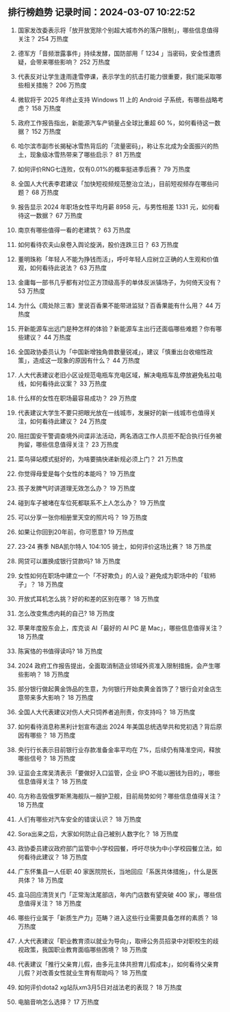 
## 排行榜趋势 记录时间：2024-03-07 10:22:52
  
  1. 国家发改委表示将「放开放宽除个别超大城市外的落户限制」，哪些信息值得关注？ 254 万热度
    
  2. 德军方「音频泄露事件」持续发酵，国防部用「 1234 」当密码，安全性遭质疑，会带来哪些影响？ 252 万热度
    
  3. 代表反对让学生逢雨逢雪停课，表示学生的抗击打能力很重要，我们能采取哪些相关措施？ 206 万热度
    
  4. 微软将于 2025 年终止支持 Windows 11 上的 Android 子系统，有哪些战略考虑？ 158 万热度
    
  5. 政府工作报告指出，新能源汽车产销量占全球比重超 60 %，如何看待这一数据？ 152 万热度
    
  6. 哈尔滨市副市长揭秘冰雪热背后的「流量密码」，称让东北成为全面振兴的热土，现象级冰雪热带来了哪些启示？ 81 万热度
    
  7. 如何评价RNG七连败，仅有0.01%的概率挺进季后赛？ 79 万热度
    
  8. 全国人大代表李君建议「加快短视频规范整治立法」，目前短视频存在哪些问题？ 68 万热度
    
  9. 报告显示 2024 年职场女性平均月薪 8958 元，与男性相差 1331 元，如何看待这一数据？ 67 万热度
    
  10. 南京有哪些值得一看的老建筑？ 63 万热度
    
  11. 如何看待农夫山泉卷入舆论旋涡，股价连跌三日？ 63 万热度
    
  12. 董明珠称「年轻人不能为挣钱而活」，呼吁年轻人应树立正确的人生观和价值观，如何看待此说法？ 63 万热度
    
  13. 金庸每一部书几乎都有对位正方顶级高手的单体反派镇场子，为何倚天没有？ 53 万热度
    
  14. 为什么《周处除三害》里说百香果不能带进监狱？百香果能有什么用？ 44 万热度
    
  15. 开新能源车出远门是种怎样的体验？新能源车主出行还面临哪些难题？你有哪些建议？ 44 万热度
    
  16. 全国政协委员认为「中国新增独角兽数量锐减」，建议「慎重出台收缩性政策」，造成这一现象的原因有什么？ 44 万热度
    
  17. 人大代表建议老旧小区设规范电瓶车充电区域，解决电瓶车乱停放避免私拉电线，如何看待此议案？ 33 万热度
    
  18. 什么样的女性在职场最容易成功？ 29 万热度
    
  19. 代表建议大学生不要只把眼光放在一线城市，发展好的新一线城市也值得关注，如何看待此建议？ 24 万热度
    
  20. 阻拦国安干警调查境外间谍非法活动，两名酒店工作人员拒不配合执行任务被拘留，哪些信息值得关注？ 23 万热度
    
  21. 菜鸟驿站模式挺好的，为啥要搞快递新规必须上门？ 21 万热度
    
  22. 你觉得母爱是每个女性的本能吗？ 19 万热度
    
  23. 孩子发脾气时讲道理无效怎么办？ 19 万热度
    
  24. 碰到车子被堵在车位死都联系不上人怎么办？ 19 万热度
    
  25. 可以分享一张你相册里天空的照片吗？ 19 万热度
    
  26. 如果让你回到20年前，你可愿意? 19 万热度
    
  27. 23-24 赛季 NBA凯尔特人 104:105 骑士，如何评价这场比赛？ 18 万热度
    
  28. 网贷可以置换成银行贷款吗? 18 万热度
    
  29. 女性如何在职场中建立一个「不好欺负」的人设？避免成为职场中的「软柿子」？ 18 万热度
    
  30. 开放式耳机怎么挑？好的和差的区别在哪？ 18 万热度
    
  31. 怎么改变焦虑内耗的自己? 18 万热度
    
  32. 苹果年度股东会上，库克谈 AI「最好的 AI PC 是 Mac」，哪些信息值得关注？ 18 万热度
    
  33. 陈寅恪的书值得读吗? 18 万热度
    
  34. 2024 政府工作报告提出，全面取消制造业领域外资准入限制措施，会产生哪些影响？ 18 万热度
    
  35. 部分银行做起黄金饰品的生意，为何银行开始卖黄金首饰了？银行会对金店生意带来多大影响？ 18 万热度
    
  36. 全国人大代表建议对伤人犬只饲养者追刑责，你支持吗？ 18 万热度
    
  37. 如何看待消息称黑利计划宣布退出 2024 年美国总统选举共和党初选？背后原因有哪些？ 18 万热度
    
  38. 央行行长表示目前银行业存款准备金率平均在 7%，后续仍有降准空间，释放哪些信号？ 18 万热度
    
  39. 证监会主席吴清表示「要做好入口监管，企业 IPO 不能以圈钱为目的」，哪些信息值得关注？ 18 万热度
    
  40. 乌方称击毁俄罗斯黑海舰队一艘护卫舰，目前局势如何？哪些信息值得关注？ 18 万热度
    
  41. 人们有哪些对汽车安全的错误认识？ 18 万热度
    
  42. Sora出来之后，大家如何防止自己被别人数字化？ 18 万热度
    
  43. 政协委员建议政府部门监管中小学校园餐，呼吁尽快为中小学校园餐立法，如何看待此建议？ 18 万热度
    
  44. 广东怀集县一人任职 40 家医院院长，当地回应「系医共体措施」，什么是医共体？ 18 万热度
    
  45. 盒马回应清货关门「正常淘汰尾部店，年内门店数有望突破 400 家」，哪些信息值得关注？ 18 万热度
    
  46. 哪些行业属于「新质生产力」范畴？进入这些行业需要具备怎样的素质？ 18 万热度
    
  47. 人大代表建议「职业教育须以就业为导向」，取缔公务员招录中对职校生的歧视政策，我国职业教育面临哪些困境？ 18 万热度
    
  48. 代表建议「推行父亲育儿假，由多元主体共担育儿假成本」，如何看待父亲育儿假？对改善女性就业生育有帮助吗？ 18 万热度
    
  49. 如何评价dota2 xg站队xm3月5日对战法老的表现？ 18 万热度
    
  50. 电脑音响怎么选择？ 17 万热度
    